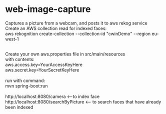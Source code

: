 # web-image-capture
Captures a picture from a webcam, and posts it to aws rekog service
<br/>
Create an AWS collection read for indexed faces:<br/>
aws rekognition create-collection --collection-id "cwinDemo" --region eu-west-1<br/>
<br/>

Create your own aws.properties file in src/main/resources <br/>
with contents:<br/>
aws.access.key=YourAccessKeyHere<br/>
aws.secret.key=YourSecretKeyHere<br/>
<br/>
run with command:<br/>
mvn spring-boot:run<br/>
<br/>
http://localhost:8080/camera <--to index face<br/>
http://localhost:8080/searchByPicture <-- to search faces that have already been indexed<br/>
